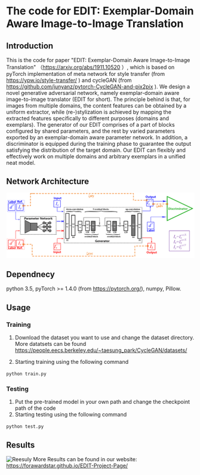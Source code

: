 # The code for EDIT: Exemplar-Domain Aware Image-to-Image Translation

## Introduction
This is the code for paper "EDIT: Exemplar-Domain Aware Image-to-Image Translation" （https://arxiv.org/abs/1911.10520 ）, which is based on pyTorch implementation of meta network for style transfer (from https://ypw.io/style-transfer/ ) and cycleGAN (from https://github.com/junyanz/pytorch-CycleGAN-and-pix2pix ). We design a novel generative adversarial network, namely exemplar-domain aware image-to-image translator (EDIT for short). The principle behind is that, for images from multiple domains, the content features can be obtained by a uniform extractor, while (re-)stylization is achieved by mapping the extracted features specifically to different purposes (domains and exemplars). The generator of our EDIT comprises of a part of blocks configured by shared parameters, and the rest by varied parameters exported by an exemplar-domain aware parameter network. In addition, a discriminator is equipped during the training phase to guarantee the output satisfying the distribution of the target domain. Our EDIT can flexibly and effectively work on multiple domains and arbitrary exemplars in a unified neat model.

## Network Architecture
![Reesuly](img/archf.png)

## Dependnecy
python 3.5, pyTorch >= 1.4.0 (from https://pytorch.org/), numpy, Pillow.
## Usage

### Training
1. Download the dataset you want to use and change the dataset directory. More datatsets can be found https://people.eecs.berkeley.edu/~taesung_park/CycleGAN/datasets/

2. Starting training using the following command

```python train.py```
 
### Testing
1. Put the pre-trained model in your own path and change the checkpoint path of the code
2. Starting testing using the following command

```python test.py```

## Results
![Reesuly](img/exp.png)
More Results can be found in our website: https://forawardstar.github.io/EDIT-Project-Page/
